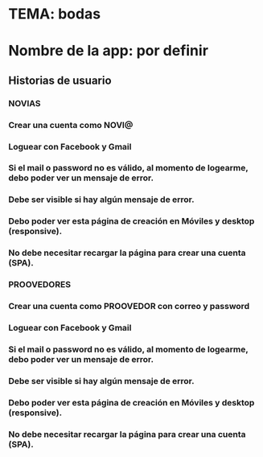 # TEMA: bodas 
# Nombre de la app: por definir

## Historias de usuario
### NOVIAS
### Crear una cuenta como NOVI@
### Loguear con Facebook y Gmail
### Si el mail o password no es válido, al momento de logearme, debo poder ver un mensaje de error.
### Debe ser visible si hay algún mensaje de error.
### Debo poder ver esta página de creación en Móviles y desktop (responsive).
### No debe necesitar recargar la página para crear una cuenta (SPA).



### PROOVEDORES
### Crear una cuenta como PROOVEDOR con correo y password
### Loguear con Facebook y Gmail
### Si el mail o password no es válido, al momento de logearme, debo poder ver un mensaje de error.
### Debe ser visible si hay algún mensaje de error.
### Debo poder ver esta página de creación en Móviles y desktop (responsive).
### No debe necesitar recargar la página para crear una cuenta (SPA).




